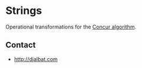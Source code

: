 # Strings

Operational transformations for the [Concur algorithm](https://github.com/djalbat/concur-algorithm).

## Contact

* http://djalbat.com
